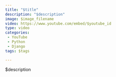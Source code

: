 ```yaml
---
title: "$title"
description: "$description"
image: $image_filename
video: https://www.youtube.com/embed/$youtube_id
type: video
categories:
 - YouTube
 - Python
 - Django
tags: $tags

---
```


$description
